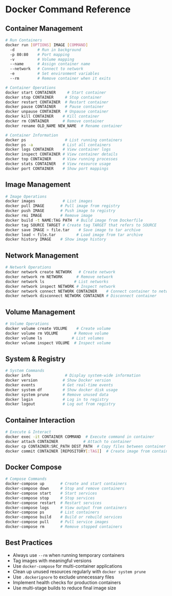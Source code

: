 # Docker Command Reference

## Container Management
```bash
# Run Containers
docker run [OPTIONS] IMAGE [COMMAND]
  -d          # Run in background
  -p 80:80    # Port mapping
  -v          # Volume mapping
  --name      # Assign container name
  --network   # Connect to network
  -e          # Set environment variables
  --rm        # Remove container when it exits

# Container Operations
docker start CONTAINER     # Start container
docker stop CONTAINER     # Stop container
docker restart CONTAINER  # Restart container
docker pause CONTAINER    # Pause container
docker unpause CONTAINER  # Unpause container
docker kill CONTAINER    # Kill container
docker rm CONTAINER      # Remove container
docker rename OLD_NAME NEW_NAME  # Rename container

# Container Information
docker ps                 # List running containers
docker ps -a             # List all containers
docker logs CONTAINER    # View container logs
docker inspect CONTAINER # View container details
docker top CONTAINER     # View running processes
docker stats CONTAINER   # View resource usage
docker port CONTAINER    # Show port mappings
```

## Image Management
```bash
# Image Operations
docker images            # List images
docker pull IMAGE       # Pull image from registry
docker push IMAGE       # Push image to registry
docker rmi IMAGE        # Remove image
docker build -t NAME:TAG PATH  # Build image from Dockerfile
docker tag SOURCE TARGET # Create tag TARGET that refers to SOURCE
docker save IMAGE > file.tar    # Save image to tar archive
docker load < file.tar         # Load image from tar archive
docker history IMAGE    # Show image history
```

## Network Management
```bash
# Network Operations
docker network create NETWORK   # Create network
docker network rm NETWORK      # Remove network
docker network ls             # List networks
docker network inspect NETWORK # Inspect network
docker network connect NETWORK CONTAINER    # Connect container to network
docker network disconnect NETWORK CONTAINER # Disconnect container
```

## Volume Management
```bash
# Volume Operations
docker volume create VOLUME    # Create volume
docker volume rm VOLUME       # Remove volume
docker volume ls             # List volumes
docker volume inspect VOLUME  # Inspect volume
```

## System & Registry
```bash
# System Commands
docker info               # Display system-wide information
docker version           # Show Docker version
docker events            # Get real-time events
docker system df         # Show docker disk usage
docker system prune      # Remove unused data
docker login             # Log in to registry
docker logout            # Log out from registry
```

## Container Interaction
```bash
# Execute & Interact
docker exec -it CONTAINER COMMAND  # Execute command in container
docker attach CONTAINER           # Attach to container
docker cp CONTAINER:SRC_PATH DEST_PATH  # Copy files between container and local
docker commit CONTAINER [REPOSITORY[:TAG]]  # Create image from container
```

## Docker Compose
```bash
# Compose Commands
docker-compose up       # Create and start containers
docker-compose down     # Stop and remove containers
docker-compose start    # Start services
docker-compose stop     # Stop services
docker-compose restart  # Restart services
docker-compose logs     # View output from containers
docker-compose ps       # List containers
docker-compose build    # Build or rebuild services
docker-compose pull     # Pull service images
docker-compose rm       # Remove stopped containers
```

## Best Practices
- Always use `--rm` when running temporary containers
- Tag images with meaningful versions
- Use `docker-compose` for multi-container applications
- Clean up unused resources regularly with `docker system prune`
- Use `.dockerignore` to exclude unnecessary files
- Implement health checks for production containers
- Use multi-stage builds to reduce final image size
